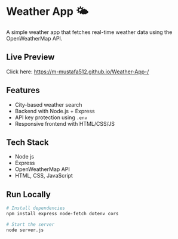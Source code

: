 # Weather App 🌤️

A simple weather app that fetches real-time weather data using the OpenWeatherMap API.

## Live Preview
Click here: https://m-mustafa512.github.io/Weather-App-/

## Features
- City-based weather search
- Backend with Node.js + Express
- API key protection using `.env`
- Responsive frontend with HTML/CSS/JS

## Tech Stack
- Node js
- Express
- OpenWeatherMap API
- HTML, CSS, JavaScript


## Run Locally

```bash
# Install dependencies
npm install express node-fetch dotenv cors

# Start the server
node server.js

